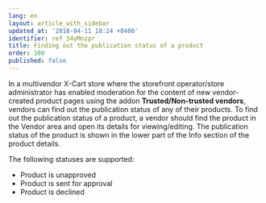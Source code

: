 ```yaml
---
lang: en
layout: article_with_sidebar
updated_at: '2018-04-11 18:24 +0400'
identifier: ref_34yMnzpr
title: Finding out the publication status of a product
order: 100
published: false
---
```

In a multivendor X-Cart store where the storefront operator/store administrator has enabled moderation for the content of new vendor-created product pages using the addon **Trusted/Non-trusted vendors**, vendors can find out the publication status of any of their products. To find out the publication status of a product, a vendor should find the product in the Vendor area and open its details for viewing/editing. The publication status of the product is shown in the lower part of the Info section of the product details.

The following statuses are supported:

   * Product is unapproved
   * Product is sent for approval
   * Product is declined
